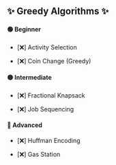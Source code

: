## ✨ Greedy Algorithms ✨


#### 🟢 Beginner

* [❌] Activity Selection
    
* [❌] Coin Change (Greedy)
    

#### 🟡 Intermediate

* [❌] Fractional Knapsack
    
* [❌] Job Sequencing
    

#### 🔴 Advanced

* [❌] Huffman Encoding
    
* [❌] Gas Station
